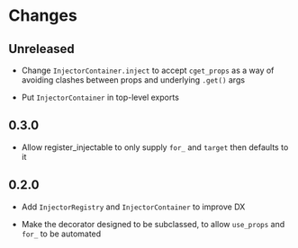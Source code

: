 # Changes

## Unreleased

- Change `InjectorContainer.inject` to accept `cget_props` as a way of avoiding clashes between props and underlying `.get()` args

- Put `InjectorContainer` in top-level exports

## 0.3.0

- Allow register_injectable to only supply `for_` and `target` then defaults to it

## 0.2.0

- Add `InjectorRegistry` and `InjectorContainer` to improve DX

- Make the decorator designed to be subclassed, to allow `use_props`
  and `for_` to be automated
